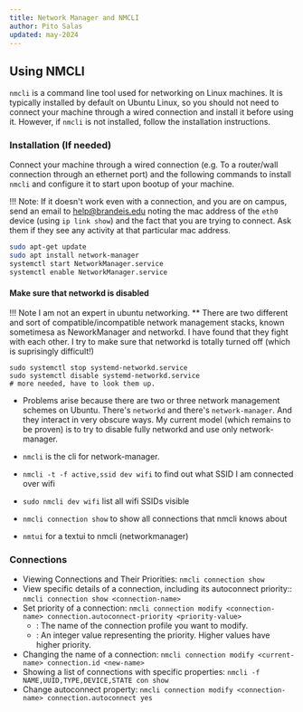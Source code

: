 ```yaml
---
title: Network Manager and NMCLI
author: Pito Salas
updated: may-2024
---
```


## Using NMCLI
 
`nmcli` is a command line tool used for networking on Linux machines. It is typically installed by default on Ubuntu Linux, so you should not need to connect your machine through 
 a wired connection and install it before using it. However, if `nmcli` is not installed, follow the installation instructions.
 
### Installation (If needed)
 
 Connect your machine through a wired connection (e.g. To a router/wall connection through an ethernet port) and the following commands to install `nmcli` and configure it to start upon bootup of your machine.

 !!! Note: 
     If it doesn't work even with a connection, and you are on campus, send an email to help@brandeis.edu noting the mac address of the `eth0` device (using `ip link show`) and the fact that you are trying to connect. Ask them if they see any activity at that particular mac address.
 
 ```bash title="Install and run network manager"
 sudo apt-get update
 sudo apt install network-manager
 systemctl start NetworkManager.service
 systemctl enable NetworkManager.service
 ```

#### Make sure that networkd is disabled

!!! Note
    I am not an expert in ubuntu networking. ** There are two different and sort of compatible/incompatible network management stacks, known sometimesa as NeworkManager and networkd. I have found that they fight with each other. I try to make sure that networkd is totally turned off (which is suprisingly difficult!)

```
sudo systemctl stop systemd-networkd.service
sudo systemctl disable systemd-networkd.service
# more needed, have to look them up.
```

* Problems arise because there are two or three network management schemes on Ubuntu. There's `networkd` and there's `network-manager`. And they interact in very obscure ways. My current model (which remains to be proven) is to try to disable fully networkd and use only network-manager.

* `nmcli` is the cli for network-manager.
* `nmcli -t -f active,ssid dev wifi`  to find out what SSID I am connected over wifi
* `sudo nmcli dev wifi` list all wifi SSIDs visible
* `nmcli connection show` to show all connections that nmcli knows about
* `nmtui` for a textui to nmcli (networkmanager)


### Connections

* Viewing Connections and Their Priorities: `nmcli connection show`
* View specific details of a connection, including its autoconnect priority:: `nmcli connection show <connection-name>`
* Set priority of a connection: `nmcli connection modify <connection-name> connection.autoconnect-priority <priority-value>`
    * <connection-name>: The name of the connection profile you want to modify.
    * <priority-value>: An integer value representing the priority. Higher values have higher priority.
* Changing the name of a connection: `nmcli connection modify <current-name> connection.id <new-name>`
* Showing a list of connections with specific properties: `nmcli -f NAME,UUID,TYPE,DEVICE,STATE con show`
* Change autoconnect property: `nmcli connection modify <connection-name> connection.autoconnect yes`
